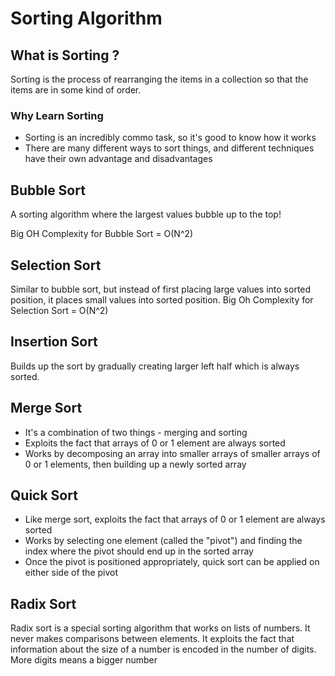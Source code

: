 # Sorting Algorithm

## What is Sorting ?

Sorting is the process of rearranging the items in a collection so that the items are in some kind of order.

### Why Learn Sorting

- Sorting is an incredibly commo task, so it's good to know how it works
- There are many different ways to sort things, and different techniques have their own advantage and disadvantages

## Bubble Sort

A sorting algorithm where the largest values bubble up to the top!

Big OH Complexity for Bubble Sort = O(N^2)

## Selection Sort

Similar to bubble sort, but instead of first placing large values into sorted position, it places small values into sorted position.
Big Oh Complexity for Selection Sort = O(N^2)

## Insertion Sort

Builds up the sort by gradually creating larger left half which is always sorted.

## Merge Sort

- It's a combination of two things - merging and sorting
- Exploits the fact that arrays of 0 or 1 element are always sorted
- Works by decomposing an array into smaller arrays of smaller arrays of 0 or 1 elements, then building up a newly sorted array

## Quick Sort

- Like merge sort, exploits the fact that arrays of 0 or 1 element are always sorted
- Works by selecting one element (called the "pivot") and finding the index where the pivot should end up in the sorted array
- Once the pivot is positioned appropriately, quick sort can be applied on either side of the pivot


## Radix Sort

Radix sort is a special sorting algorithm that works on lists of numbers. It never makes comparisons between elements. It exploits the fact that information about the size of a number is encoded in the number of digits. More digits means a bigger number